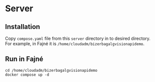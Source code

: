 # Server

## Installation

Copy `compose.yaml` file from this `server` directory in to desired directory.  
For example, in Fajné it is `/home/cloudadm/bizerbagalgvisionapidemo`.

## Run in Fajné

```shell
cd /home/cloudadm/bizerbagalgvisionapidemo
docker compose up -d
```
